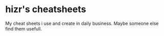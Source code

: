 # hizr's cheatsheets

My cheat sheets i use and create in daily business. Maybe someone else find them usefull.
